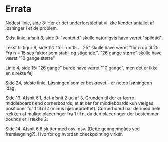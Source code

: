 # Errata #

Nedest linie, side 8: Her er det underforstået at vi ikke kender antallet af løsninger i et delproblem.

Sidst linie, afsnit 3, side 9: "ventetid" skulle naturligvis have været "spildtid".

Tekst til figur 9, side 12: "for n = 15 ... 25" skulle have været "for n op til 25. Fra n = 15 ses faktor som stabil og stigende.". "26 gange større" skulle have været "10 gange større"

Linie 4, side 15: "26 gange" burde have været "10 gange", men det er ikke en direkte fejl

Side 24, sidste linie. Løsningen som er beskrevet - er netop lsøningenn idag.

Side 13. Afsnit 6.1, del-afsnit 2 ud af 3. Grunden til der er færre middleboards end cornerboards, et at der for middleboards kun vælges positioner for 1 til n/2 (minus hjørnebrættet). Cornerboard har derimod hele rækken af mulige placeringer fra 1 til n, da den placeringer der bestemmer bounds er i række 2.

Side 14. Afsnit 6.6 slutter med osv. osv. (Dette genngemgåes ved fremlægning?). Hvorfor og hvordan checkpointing virker.
